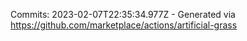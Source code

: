 Commits: 2023-02-07T22:35:34.977Z - Generated via https://github.com/marketplace/actions/artificial-grass
<br>

